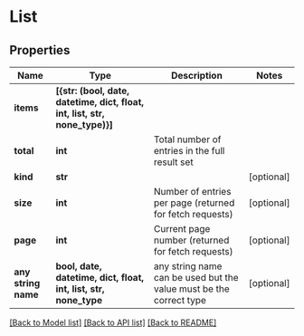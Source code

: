 # List


## Properties
Name | Type | Description | Notes
------------ | ------------- | ------------- | -------------
**items** | **[{str: (bool, date, datetime, dict, float, int, list, str, none_type)}]** |  | 
**total** | **int** | Total number of entries in the full result set | 
**kind** | **str** |  | [optional] 
**size** | **int** | Number of entries per page (returned for fetch requests) | [optional] 
**page** | **int** | Current page number (returned for fetch requests) | [optional] 
**any string name** | **bool, date, datetime, dict, float, int, list, str, none_type** | any string name can be used but the value must be the correct type | [optional]

[[Back to Model list]](../README.md#documentation-for-models) [[Back to API list]](../README.md#documentation-for-api-endpoints) [[Back to README]](../README.md)


